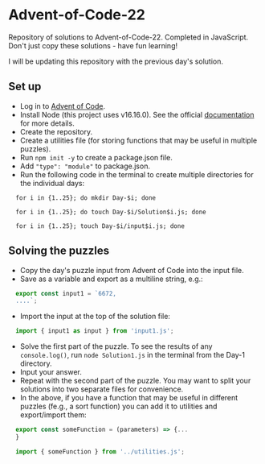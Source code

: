 # Advent-of-Code-22
Repository of solutions to Advent-of-Code-22. Completed in JavaScript. Don't just copy these solutions - have fun learning!

I will be updating this repository with the previous day's solution.

## Set up
- Log in to [Advent of Code](https://adventofcode.com/).
- Install Node (this project uses v16.16.0). See the official [documentation](https://nodejs.dev/en/learn/how-to-install-nodejs/) for more details.
- Create the repository.
- Create a utilities file (for storing functions that may be useful in multiple puzzles).
- Run `npm init -y` to create a package.json file.
- Add `"type": "module"` to package.json.
- Run the following code in the terminal to create multiple directories for the individual days:
```
  for i in {1..25}; do mkdir Day-$i; done
```
```
  for i in {1..25}; do touch Day-$i/Solution$i.js; done
```
```
  for i in {1..25}; touch Day-$i/input$i.js; done
```

## Solving the puzzles
- Copy the day's puzzle input from Advent of Code into the input file.
- Save as a variable and export as a multiline string, e.g.:
```javascript
  export const input1 = `6672, 
  ....`;
```
- Import the input at the top of the solution file:
```javascript
  import { input1 as input } from 'input1.js'; 
```
- Solve the first part of the puzzle. To see the results of any `console.log()`, run `node Solution1.js` in the terminal from the Day-1 directory.
- Input your answer.
- Repeat with the second part of the puzzle. You may want to split your solutions into two separate files for convenience.
- In the above, if you have a function that may be useful in different puzzles (fe.g., a sort function) you can add it to utilities and export/import them:
```javascript
  export const someFunction = (parameters) => {...
  } 
```
```javascript
  import { someFunction } from '../utilities.js';
```
